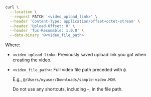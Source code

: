 ```bash
curl \
  --location \
  --request PATCH '<video_upload_link>' \
  --header 'Content-Type: application/offset+octet-stream' \
  --header 'Upload-Offset: 0' \
  --header 'Tus-Resumable: 1.0.0' \
  --data-binary '@<video_file_path>'
```

Where:
* `<video_upload_link>`: Previously saved upload link you got when creating the video.
* `<video_file_path>`: Full video file path preceded with `@`.

    E.g., `@/Users/myuser/Downloads/sample-video.MOV`.

    Do not use any shortcuts, including `~`, in the file path.